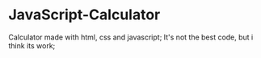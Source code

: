 # JavaScript-Calculator
Calculator made with html, css and javascript;
It's not the best code, but i think its work;
